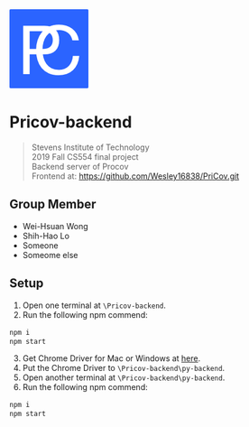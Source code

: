 <img src="./favicon@2x.png" title="FVCproductions" alt="FVCproductions">

# Pricov-backend
> Stevens Institute of Technology  
> 2019 Fall CS554 final project  
> Backend server of Procov  
> Frontend at: https://github.com/Wesley16838/PriCov.git

## Group Member
- Wei-Hsuan Wong
- Shih-Hao Lo
- Someone
- Someome else

## Setup

1. Open one terminal at `\Pricov-backend`.
2. Run the following npm commend:
```
npm i
npm start
```
3. Get Chrome Driver for Mac or Windows at <a href="https://chromedriver.chromium.org/downloads" target="_blank">here</a>.
4.  Put the Chrome Driver to `\Pricov-backend\py-backend`.
5. Open another terminal at `\Pricov-backend\py-backend`.
6. Run the following npm commend:
```
npm i
npm start
```
